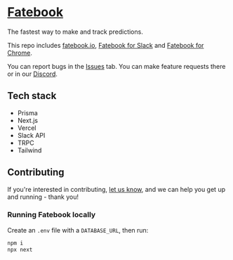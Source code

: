 # [Fatebook](https://fatebook.io)

The fastest way to make and track predictions.

This repo includes [fatebook.io](https://fatebook.io), [Fatebook for Slack](fatebook.io/for-slack) and [Fatebook for Chrome](https://fatebook.io/extension).

You can report bugs in the [Issues](https://github.com/Sage-Future/fatebook/issues) tab. You can make feature requests there or in our [Discord](https://discord.gg/mt9YVB8VDE).

## Tech stack

- Prisma
- Next.js
- Vercel
- Slack API
- TRPC
- Tailwind

## Contributing

If you're interested in contributing, [let us know](https://github.com/Sage-Future/fatebook/issues), and we can help you get up and running - thank you!

### Running Fatebook locally

Create an `.env` file with a `DATABASE_URL`, then run:

```bash
npm i
npx next
```
